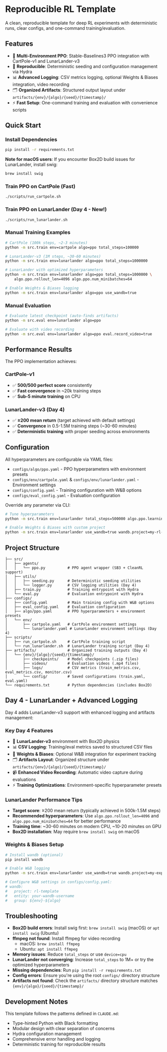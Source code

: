 # Reproducible RL Template

A clean, reproducible template for deep RL experiments with deterministic runs, clear configs, and one-command training/evaluation.

## Features

- 🎯 **Multi-Environment PPO**: Stable-Baselines3 PPO integration with CartPole-v1 and LunarLander-v3
- 🔧 **Reproducible**: Deterministic seeding and configuration management via Hydra
- 📊 **Advanced Logging**: CSV metrics logging, optional Weights & Biases integration, video recording
- 🗂️ **Organized Artifacts**: Structured output layout under `artifacts/{env}/{algo}/{seed}/{timestamp}/`
- ⚡ **Fast Setup**: One-command training and evaluation with convenience scripts

## Quick Start

### Install Dependencies
```bash
pip install -r requirements.txt
```

**Note for macOS users**: If you encounter Box2D build issues for LunarLander, install swig:
```bash
brew install swig
```

### Train PPO on CartPole (Fast)
```bash
./scripts/run_cartpole.sh
```

### Train PPO on LunarLander (Day 4 - New!)
```bash
./scripts/run_lunarlander.sh
```

### Manual Training Examples
```bash
# CartPole (100k steps, ~2-3 minutes)
python -m src.train env=cartpole algo=ppo total_steps=100000

# LunarLander-v3 (1M steps, ~30-60 minutes) 
python -m src.train env=lunarlander algo=ppo total_steps=1000000

# LunarLander with optimized hyperparameters
python -m src.train env=lunarlander algo=ppo total_steps=1000000 \
    algo.ppo.rollout_len=4096 algo.ppo.num_minibatches=64

# Enable Weights & Biases logging
python -m src.train env=lunarlander algo=ppo use_wandb=true
```

### Manual Evaluation
```bash
# Evaluate latest checkpoint (auto-finds artifacts)
python -m src.eval env=lunarlander algo=ppo

# Evaluate with video recording
python -m src.eval env=lunarlander algo=ppo eval.record_video=true
```

## Performance Results

The PPO implementation achieves:

### CartPole-v1
- ✅ **500/500 perfect score** consistently 
- ✅ **Fast convergence** in ~20k training steps
- ✅ **Sub-5 minute training** on CPU

### LunarLander-v3 (Day 4)
- ✅ **≥200 mean return** (target achieved with default settings)
- ✅ **Convergence** in 0.5-1.5M training steps (~30-60 minutes)
- ✅ **Deterministic training** with proper seeding across environments

## Configuration

All hyperparameters are configurable via YAML files:

- `configs/algo/ppo.yaml` - PPO hyperparameters with environment presets
- `configs/env/cartpole.yaml` & `configs/env/lunarlander.yaml` - Environment settings  
- `configs/config.yaml` - Training configuration with W&B options
- `configs/eval_config.yaml` - Evaluation configuration

Override any parameter via CLI:
```bash
# Tune hyperparameters
python -m src.train env=lunarlander total_steps=500000 algo.ppo.learning_rate=1e-4

# Enable Weights & Biases with custom project
python -m src.train env=lunarlander use_wandb=true wandb.project=my-rl-experiments
```

## Project Structure

```
├── src/
│   ├── agents/
│   │   └── ppo.py          # PPO agent wrapper (SB3 + CleanRL support)
│   ├── utils/
│   │   ├── seeding.py      # Deterministic seeding utilities
│   │   └── logger.py       # CSV logging utilities (Day 4)
│   ├── train.py            # Training entrypoint with Hydra
│   └── eval.py             # Evaluation entrypoint with Hydra  
├── configs/
│   ├── config.yaml         # Main training config with W&B options
│   ├── eval_config.yaml    # Evaluation configuration
│   ├── algo/ppo.yaml       # PPO hyperparameters + environment presets
│   └── env/
│       ├── cartpole.yaml   # CartPole environment settings
│       └── lunarlander.yaml # LunarLander environment settings (Day 4)
├── scripts/
│   ├── run_cartpole.sh     # CartPole training script
│   └── run_lunarlander.sh  # LunarLander training script (Day 4)
├── artifacts/              # Organized training outputs (Day 4)
│   └── {env}/{algo}/{seed}/{timestamp}/
│       ├── checkpoints/    # Model checkpoints (.zip files)
│       ├── videos/         # Evaluation videos (.mp4 files)
│       ├── logs/           # CSV metrics (train_metrics.csv, eval_metrics.csv, monitor.csv)
│       └── config/         # Saved configurations (train.yaml, eval.yaml)
└── requirements.txt        # Python dependencies (includes Box2D)
```

## Day 4 - LunarLander + Advanced Logging

Day 4 adds LunarLander-v3 support with enhanced logging and artifacts management:

### Key Day 4 Features
- 🌙 **LunarLander-v3** environment with Box2D physics
- 📊 **CSV Logging**: Training/eval metrics saved to structured CSV files
- 🎪 **Weights & Biases**: Optional W&B integration for experiment tracking  
- 🗂️ **Artifacts Layout**: Organized structure under `artifacts/{env}/{algo}/{seed}/{timestamp}/`
- 📹 **Enhanced Video Recording**: Automatic video capture during evaluations
- ⚡ **Training Optimizations**: Environment-specific hyperparameter presets

### LunarLander Performance Tips
- **Target score**: ≥200 mean return (typically achieved in 500k-1.5M steps)
- **Recommended hyperparameters**: Use `algo.ppo.rollout_len=4096` and `algo.ppo.num_minibatches=64` for better performance
- **Training time**: ~30-60 minutes on modern CPU, ~10-20 minutes on GPU
- **Box2D installation**: May require `brew install swig` on macOS

### Weights & Biases Setup
```bash
# Install wandb (optional)
pip install wandb

# Enable W&B logging
python -m src.train env=lunarlander use_wandb=true wandb.project=my-experiments

# Configure W&B settings in configs/config.yaml:
# wandb:
#   project: rl-template
#   entity: your-wandb-username  
#   group: ${env}-${algo}
```

## Troubleshooting

- **Box2D build errors**: Install swig first: `brew install swig` (macOS) or `apt install swig` (Ubuntu)
- **ffmpeg not found**: Install ffmpeg for video recording
  - macOS: `brew install ffmpeg`
  - Ubuntu: `apt install ffmpeg`
- **Memory issues**: Reduce `total_steps` or use `device=cpu`
- **LunarLander not converging**: Increase `total_steps` to 1M+ or try the optimized hyperparameters
- **Missing dependencies**: Run `pip install -r requirements.txt`
- **Config errors**: Ensure you're using the root `configs/` directory structure
- **Artifacts not found**: Check the `artifacts/` directory structure matches `{env}/{algo}/{seed}/{timestamp}/`

## Development Notes

This template follows the patterns defined in `CLAUDE.md`:
- Type-hinted Python with Black formatting
- Modular design with clear separation of concerns  
- Hydra configuration management
- Comprehensive error handling and logging
- Deterministic training for reproducible results

